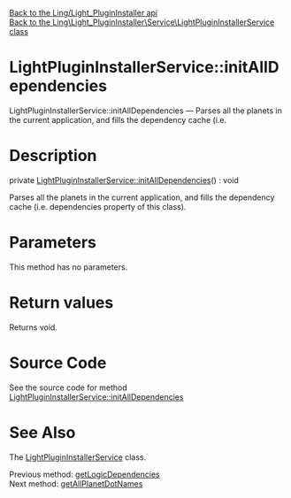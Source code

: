 [Back to the Ling/Light_PluginInstaller api](https://github.com/lingtalfi/Light_PluginInstaller/blob/master/doc/api/Ling/Light_PluginInstaller.md)<br>
[Back to the Ling\Light_PluginInstaller\Service\LightPluginInstallerService class](https://github.com/lingtalfi/Light_PluginInstaller/blob/master/doc/api/Ling/Light_PluginInstaller/Service/LightPluginInstallerService.md)


LightPluginInstallerService::initAllDependencies
================



LightPluginInstallerService::initAllDependencies — Parses all the planets in the current application, and fills the dependency cache (i.e.




Description
================


private [LightPluginInstallerService::initAllDependencies](https://github.com/lingtalfi/Light_PluginInstaller/blob/master/doc/api/Ling/Light_PluginInstaller/Service/LightPluginInstallerService/initAllDependencies.md)() : void




Parses all the planets in the current application, and fills the dependency cache (i.e. dependencies property of this class).




Parameters
================

This method has no parameters.


Return values
================

Returns void.








Source Code
===========
See the source code for method [LightPluginInstallerService::initAllDependencies](https://github.com/lingtalfi/Light_PluginInstaller/blob/master/Service/LightPluginInstallerService.php#L640-L648)


See Also
================

The [LightPluginInstallerService](https://github.com/lingtalfi/Light_PluginInstaller/blob/master/doc/api/Ling/Light_PluginInstaller/Service/LightPluginInstallerService.md) class.

Previous method: [getLogicDependencies](https://github.com/lingtalfi/Light_PluginInstaller/blob/master/doc/api/Ling/Light_PluginInstaller/Service/LightPluginInstallerService/getLogicDependencies.md)<br>Next method: [getAllPlanetDotNames](https://github.com/lingtalfi/Light_PluginInstaller/blob/master/doc/api/Ling/Light_PluginInstaller/Service/LightPluginInstallerService/getAllPlanetDotNames.md)<br>

